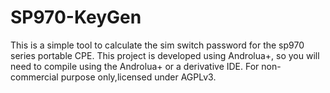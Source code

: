 # SP970-KeyGen
This is a simple tool to calculate the sim switch password for the sp970 series portable CPE.
This project is developed using Androlua+, so you will need to compile using the Androlua+ or a derivative IDE.
For non-commercial purpose only,licensed under AGPLv3.
